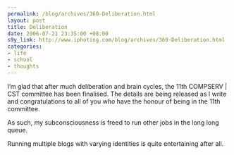 ```yaml
--- 
permalink: /blog/archives/360-Deliberation.html
layout: post
title: Deliberation
date: 2006-07-21 23:35:00 +08:00
s9y_link: http://www.iphoting.com/blog/archives/360-Deliberation.html
categories: 
- life
- school
- thoughts
---
```

<p class="whiteline"><p>I&#8217;m glad that after much deliberation and brain cycles, the 11th COMPSERV | CST committee has been finalised. The details are being released as I write and congratulations to all of you who have the honour of being in the 11th committee.</p>
</p><p class="whiteline"><p>As such, my subconsciousness is freed to run other jobs in the long long queue.</p>
</p><p class="break"><p>Running multiple blogs with varying identities is quite entertaining after all.</p></p>
